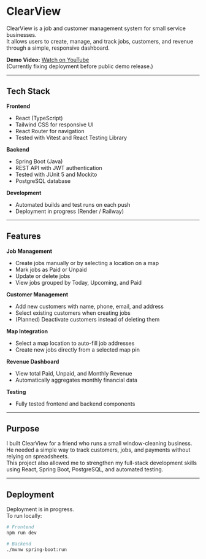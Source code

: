 # ClearView

ClearView is a job and customer management system for small service businesses.  
It allows users to create, manage, and track jobs, customers, and revenue through a simple, responsive dashboard.

**Demo Video:** [Watch on YouTube](https://youtu.be/dnQmSpOHc14)  
(Currently fixing deployment before public demo release.)

---

## Tech Stack

**Frontend**
- React (TypeScript)
- Tailwind CSS for responsive UI
- React Router for navigation
- Tested with Vitest and React Testing Library

**Backend**
- Spring Boot (Java)
- REST API with JWT authentication
- Tested with JUnit 5 and Mockito
- PostgreSQL database

**Development**
- Automated builds and test runs on each push
- Deployment in progress (Render / Railway)

---

## Features

**Job Management**
- Create jobs manually or by selecting a location on a map
- Mark jobs as Paid or Unpaid
- Update or delete jobs
- View jobs grouped by Today, Upcoming, and Paid

**Customer Management**
- Add new customers with name, phone, email, and address
- Select existing customers when creating jobs
- (Planned) Deactivate customers instead of deleting them

**Map Integration**
- Select a map location to auto-fill job addresses
- Create new jobs directly from a selected map pin

**Revenue Dashboard**
- View total Paid, Unpaid, and Monthly Revenue
- Automatically aggregates monthly financial data

**Testing**
- Fully tested frontend and backend components

---

## Purpose

I built ClearView for a friend who runs a small window-cleaning business.  
He needed a simple way to track customers, jobs, and payments without relying on spreadsheets.  
This project also allowed me to strengthen my full-stack development skills using React, Spring Boot, PostgreSQL, and automated testing.

---

## Deployment

Deployment is in progress.  
To run locally:

```bash
# Frontend
npm run dev

# Backend
./mvnw spring-boot:run
